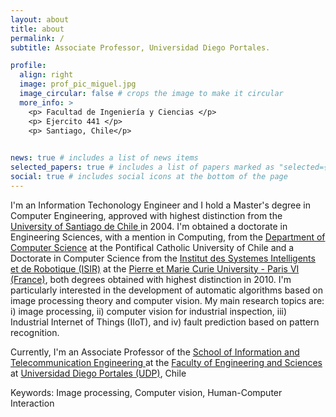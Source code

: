 ```yaml
---
layout: about
title: about
permalink: /
subtitle: Associate Professor, Universidad Diego Portales.

profile:
  align: right
  image: prof_pic_miguel.jpg
  image_circular: false # crops the image to make it circular
  more_info: >
    <p> Facultad de Ingeniería y Ciencias </p>
    <p> Ejercito 441 </p>
    <p> Santiago, Chile</p>
    

news: true # includes a list of news items
selected_papers: true # includes a list of papers marked as "selected={true}"
social: true # includes social icons at the bottom of the page
---
```


I'm an Information Techonology Engineer and I hold a Master's degree in Computer Engineering, approved with highest distinction from the <a href="https://informatica.usach.cl/">University of Santiago de Chile </a> in 2004. I'm obtained a doctorate in Engineering Sciences, with a mention in Computing, from the <a href="https://dcc.ing.uc.cl/">Department of Computer Science</a> at the Pontifical Catholic University of Chile and a Doctorate in Computer Science from the <a href="https://www.isir.upmc.fr/">Institut des Systemes Intelligents et de Robotique  (ISIR)</a> at the <a href="https://sciences.sorbonne-universite.fr/en/sorbonne-universite-campus-pierre-et-marie-curie">Pierre et Marie Curie University - Paris VI (France)</a>, both degrees obtained with highest distinction in 2010. I'm  particularly interested in the development of automatic algorithms based on image processing theory and computer vision. My main research topics are: i) image processing, ii) computer vision for industrial inspection, iii) Industrial Internet of Things (IIoT), and iv) fault prediction based on pattern recognition.

Currently, I'm an Associate Professor of the <a href="http://eit.udp.cl">School of Information and Telecommunication Engineering </a> at the <a href="https://ingenieriayciencias.udp.cl/">Faculty of Engineering and Sciences </a> at <a href="https://www.udp.cl">Universidad Diego Portales (UDP)</a>, Chile

Keywords: Image processing, Computer vision, Human-Computer Interaction